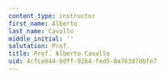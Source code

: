 ```yaml
---
content_type: instructor
first_name: Alberto
last_name: Cavallo
middle_initial: ''
salutation: Prof.
title: Prof. Alberto Cavallo
uid: 4cfce044-0dff-9264-fed5-0a76387dbfe7
---
```

